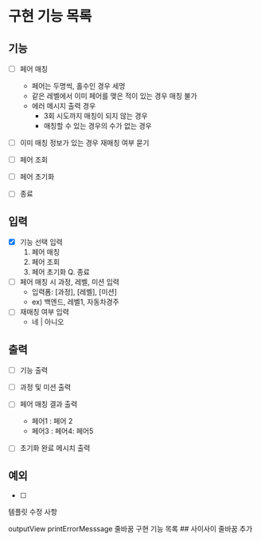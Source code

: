 # 구현 기능 목록

## 기능

* [ ] 페어 매칭
  * 페어는 두명씩, 홀수인 경우 세멍
  * 같은 레벨에서 이미 페어를 맺은 적이 있는 경우 매칭 불가
  * 에러 메시지 출력 경우
    * 3회 시도까지 매칭이 되지 않는 경우
    * 매칭할 수 있는 경우의 수가 없는 경우
* [ ] 이미 매칭 정보가 있는 경우 재매칭 여부 묻기

* [ ] 페어 조회
* [ ] 페어 초기화
* [ ] 종료


## 입력

* [x] 기능 선택 입력
  1. 페어 매칭
  2. 페어 조회
  3. 페어 초기화
  Q. 종료
* [ ] 페어 매칭 시 과정, 레벨, 미션 입력
  * 입력폼: [과정], [레벨], [미션]
  * ex) 백엔드, 레벨1, 자동차경주
* [ ] 재매칭 여부 입력
  * 네 | 아니오

## 출력

* [ ] 기능 출력
* [ ] 과정 및 미션 출력
* [ ] 페어 매칭 결과 출력
  * 페어1 : 페어 2
  * 페어3 : 페어4: 페어5
* [ ] 초기화 완료 메시치 출력



## 예외

* [ ] 



템플릿 수정 사항

outputView printErrorMesssage 줄바꿈
구현 기능 목록 ## 사이사이 줄바꿈 추가